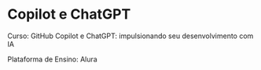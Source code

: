 # Copilot e ChatGPT

Curso: GitHub Copilot e ChatGPT: impulsionando seu desenvolvimento com IA

Plataforma de Ensino: Alura
